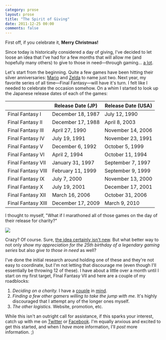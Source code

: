 ```yaml
---
category: prose
layout: prose
title: "The Spirit of Giving"
date: 2011-12-25 00:00
comments: false
---
```


First off, if you celebrate it, **Merry Christmas!**

Since today is historically considered a day of giving, I've decided to let loose an idea that I've had for a few months that will allow me (and hopefully many others) to give to those in need—through gaming... [a lot][1].

Let's start from the beginning. Quite a few games have been hitting their silver anniversaries: [Mario][2] and [Zelda][3] to name just two. Next year, my favorite series of all time—Final Fantasy—will have it's turn. I felt like I needed to celebrate the occasion somehow. On a whim I started to look up the Japanese release dates of each of the games:


|                    | Release Date (JP) | Release Date (USA) |
| ------------------ | ----------------- | ------------------ |
| Final Fantasy I    | December 18, 1987 | July 12, 1990      |
| Final Fantasy II   | December 17, 1988 | April 8, 2003      |
| Final Fantasy III  | April 27, 1990    | November 14, 2006  |
| Final Fantasy IV   | July 19, 1991     | November 23, 1991  |
| Final Fantasy V    | December 6, 1992  | October 5, 1999    |
| Final Fantasy VI   | April 2, 1994     | October 11, 1994   |
| Final Fantasy VII  | January 31, 1997  | September 7, 1997  |
| Final Fantasy VIII | February 11, 1999 | September 9, 1999  |
| Final Fantasy IX   | July 7, 2000      | November 13, 2000  |
| Final Fantasy X    | July 19, 2001     | December 17, 2001  |
| Final Fantasy XII  | March 16, 2006    | October 31, 2006   |
| Final Fantasy XIII | December 17, 2009 | March 9, 2010      |

I thought to myself, "What if I marathoned all of those games on the day of their release for charity?"

![](/journal/2011/the-spirit-of-giving/tsogwallpaper.jpg)

Crazy? Of course. Sure, [the idea certainly isn't new][4]. But what better way to not only _show my appreciation for the 25th birthday of a legendary gaming series_ but also _give to those in need_ as well?

I've done the initial research around holding one of these and they're not easy to coordinate, but I'm not letting that discourage me (even though I'll essentially be throwing 12 of these). I have about a little over a month until I start on my first target, FInal Fantasy VII and here are a couple of my roadblocks:

1. _Deciding on a charity._ I have a [couple][5] in [mind][6].
2. _Finding a few other gamers willing to take the jump with me._ It's highly discouraged that I attempt any of the longer ones myself.
3. _The other logistics._ Website, promotion, etc.

While this isn't an outright call for assistance, if this sparks your interest, catch up with me on [Twitter][7] or [Facebook][8]. I'm equally anxious and excited to get this started, and when I _have_ more information, I'll _post_ more information. ;)

[1]: http://4.bp.blogspot.com/_D_Z-D2tzi14/S8TRIo4br3I/AAAAAAAACv4/Zh7_GcMlRKo/s400/ALOT.png
[2]: http://www.nintendo.com/sites/mario/
[3]: http://zelda.nintendo.com/
[4]: http://www.mariomarathon.com/
[5]: http://www.extra-life.org/
[6]: http://childsplaycharity.org/
[7]: https://twitter.com/bryanveloso
[8]: https://www.facebook.com/bryanveloso
